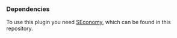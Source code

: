 ### Dependencies
To use this plugin you need [SEconomy](https://github.com/Maxthegreat99/tShock-v5-plugins/blob/main/SEconomy/Wolfje.Plugins.SEconomy.dll), which can be found in this repository.

